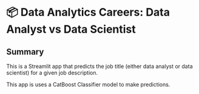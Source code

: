 # 📦 Data Analytics Careers: Data Analyst vs Data Scientist

## Summary

This is a Streamlit app that predicts the job title (either data analyst or data scientist) for a given job description.

This app is uses a CatBoost Classifier model to make predictions.
